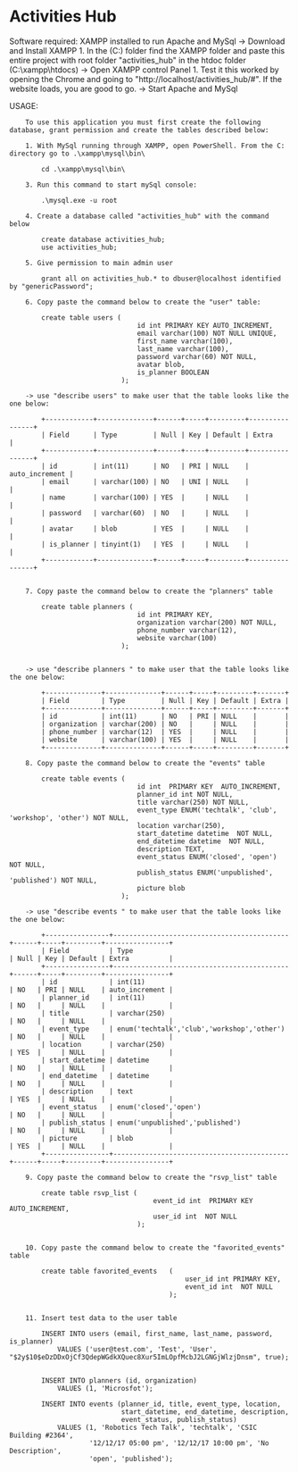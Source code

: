 # Activities Hub


Software required:
    XAMPP installed to run Apache and MySql
        -> Download and Install XAMPP
            1. In the (C:) folder find the XAMPP folder and paste this entire project with root folder "activities_hub" in the htdoc folder (C:\xampp\htdocs)
        -> Open XAMPP control Panel
            1. Test it this worked by opening the Chrome and going to "http://localhost/activities_hub/#". If the website loads, you are good to go.
        -> Start Apache and MySql

USAGE:

        To use this application you must first create the following database, grant permission and create the tables described below:

        1. With MySql running through XAMPP, open PowerShell. From the C: directory go to .\xampp\mysql\bin\

            cd .\xampp\mysql\bin\

        3. Run this command to start mySql console:

            .\mysql.exe -u root

        4. Create a database called "activities_hub" with the command below

            create database activities_hub;
            use activities_hub;

        5. Give permission to main admin user

            grant all on activities_hub.* to dbuser@localhost identified by "genericPassword";

        6. Copy paste the command below to create the "user" table:

            create table users (
                                    id int PRIMARY KEY AUTO_INCREMENT,
                                    email varchar(100) NOT NULL UNIQUE,
                                    first_name varchar(100),
                                    last_name varchar(100),
                                    password varchar(60) NOT NULL,
                                    avatar blob,
                                    is_planner BOOLEAN
                                );

        -> use "describe users" to make user that the table looks like the one below:

            +------------+--------------+------+-----+---------+----------------+
            | Field      | Type         | Null | Key | Default | Extra          |
            +------------+--------------+------+-----+---------+----------------+
            | id         | int(11)      | NO   | PRI | NULL    | auto_increment |
            | email      | varchar(100) | NO   | UNI | NULL    |                |
            | name       | varchar(100) | YES  |     | NULL    |                |
            | password   | varchar(60)  | NO   |     | NULL    |                |
            | avatar     | blob         | YES  |     | NULL    |                |
            | is_planner | tinyint(1)   | YES  |     | NULL    |                |
            +------------+--------------+------+-----+---------+----------------+


        7. Copy paste the command below to create the "planners" table

            create table planners (
                                    id int PRIMARY KEY,
                                    organization varchar(200) NOT NULL,
                                    phone_number varchar(12),
                                    website varchar(100)
                                );


        -> use "describe planners " to make user that the table looks like the one below:

            +--------------+--------------+------+-----+---------+-------+
            | Field        | Type         | Null | Key | Default | Extra |
            +--------------+--------------+------+-----+---------+-------+
            | id           | int(11)      | NO   | PRI | NULL    |       |
            | organization | varchar(200) | NO   |     | NULL    |       |
            | phone_number | varchar(12)  | YES  |     | NULL    |       |
            | website      | varchar(100) | YES  |     | NULL    |       |
            +--------------+--------------+------+-----+---------+-------+

        8. Copy paste the command below to create the "events" table

            create table events (
                                    id int  PRIMARY KEY  AUTO_INCREMENT,
                                    planner_id int NOT NULL,
                                    title varchar(250) NOT NULL,
                                    event_type ENUM('techtalk', 'club', 'workshop', 'other') NOT NULL,
                                    location varchar(250),
                                    start_datetime datetime  NOT NULL,
                                    end_datetime datetime  NOT NULL,
                                    description TEXT,
                                    event_status ENUM('closed', 'open') NOT NULL,
                                    publish_status ENUM('unpublished', 'published') NOT NULL,
                                    picture blob
                                );

        -> use "describe events " to make user that the table looks like the one below:

            +----------------+--------------------------------------------+------+-----+---------+----------------+
            | Field          | Type                                       | Null | Key | Default | Extra          |
            +----------------+--------------------------------------------+------+-----+---------+----------------+
            | id             | int(11)                                    | NO   | PRI | NULL    | auto_increment |
            | planner_id     | int(11)                                    | NO   |     | NULL    |                |
            | title          | varchar(250)                               | NO   |     | NULL    |                |
            | event_type     | enum('techtalk','club','workshop','other') | NO   |     | NULL    |                |
            | location       | varchar(250)                               | YES  |     | NULL    |                |
            | start_datetime | datetime                                   | NO   |     | NULL    |                |
            | end_datetime   | datetime                                   | NO   |     | NULL    |                |
            | description    | text                                       | YES  |     | NULL    |                |
            | event_status   | enum('closed','open')                      | NO   |     | NULL    |                |
            | publish_status | enum('unpublished','published')            | NO   |     | NULL    |                |
            | picture        | blob                                       | YES  |     | NULL    |                |
            +----------------+--------------------------------------------+------+-----+---------+----------------+

        9. Copy paste the command below to create the "rsvp_list" table

            create table rsvp_list (
                                        event_id int  PRIMARY KEY  AUTO_INCREMENT,
                                        user_id int  NOT NULL
                                    );


        10. Copy paste the command below to create the "favorited_events" table

            create table favorited_events   (
                                                user_id int PRIMARY KEY,
                                                event_id int  NOT NULL
                                            );


        11. Insert test data to the user table

            INSERT INTO users (email, first_name, last_name, password, is_planner)
                VALUES ('user@test.com', 'Test', 'User', "$2y$10$eDzDDxOjCf3QdepWGdkXQuec8Xur5ImLOpfMcbJ2LGNGjWlzjDnsm", true);


            INSERT INTO planners (id, organization)
                VALUES (1, 'Microsfot');

            INSERT INTO events (planner_id, title, event_type, location,
                                start_datetime, end_datetime, description,
                                event_status, publish_status)
                VALUES (1, 'Robotics Tech Talk', 'techtalk', 'CSIC Building #2364',
                        '12/12/17 05:00 pm', '12/12/17 10:00 pm', 'No Description',
                        'open', 'published');
